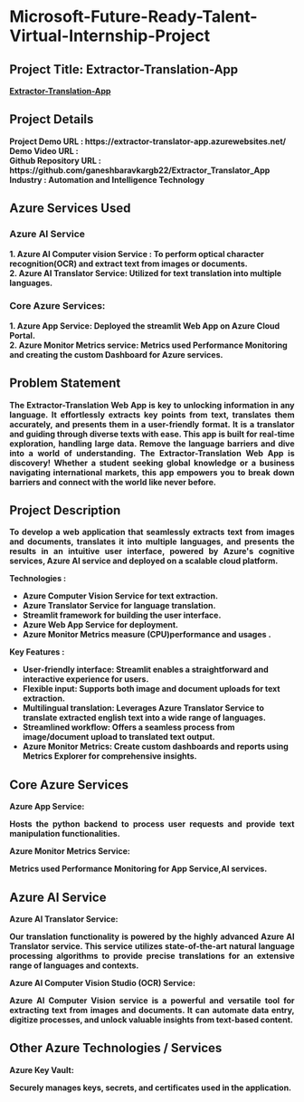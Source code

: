 <h1>Microsoft-Future-Ready-Talent-Virtual-Internship-Project</h1>
<h2>Project Title: Extractor-Translation-App</h2>
<b><a href="https://extractor-translator-app.azurewebsites.net/">Extractor-Translation-App</a></b>
<br>
<h2>Project Details</h2>
<b>Project Demo URL : https://extractor-translator-app.azurewebsites.net/ </b> <br>
<b>Demo Video URL :  </b><br>
<b>Github Repository URL : https://github.com/ganeshbaravkargb22/Extractor_Translator_App </b> <br>
<b>Industry : Automation and Intelligence Technology </b><br>
<h2>Azure Services Used</h2>
<h3>Azure AI Service </h3> 
<b>1. Azure AI Computer vision Service : To perform optical character recognition(OCR) and extract text from images or documents.</b><br>
<b>2. Azure AI Translator Service: Utilized for text translation into multiple languages.</b>  <br>
<h3>Core Azure Services:</h3>
<b>1. Azure App Service: Deployed  the streamlit Web App on Azure Cloud Portal.</b><br>
<b>2. Azure Monitor Metrics service: Metrics used Performance Monitoring and creating the custom Dashboard for Azure services.</b><br>

<h2>Problem Statement</h2>
<b><p align="justify">The Extractor-Translation Web App is key to unlocking information in any language. It effortlessly extracts key points from text, translates them accurately, and presents them in a user-friendly format. It is a translator and guiding  through diverse texts with ease. This app is built for real-time exploration, handling large data. Remove the language barriers and dive into a world of understanding. The Extractor-Translation Web App is  discovery! Whether a student seeking global knowledge or a business navigating international markets, this app empowers you to break down barriers and connect with the world like never before.</p></b>

<h2>Project Description</h2>
<b><p align="justify">
To develop a web application that seamlessly extracts text from images and documents, translates it into multiple languages, and presents the results in an intuitive user interface, powered by Azure's cognitive services, Azure AI service and deployed on a scalable cloud platform.</p>

<b>Technologies :</b>
<ul>
    <li>Azure Computer Vision Service for text extraction.</li>
    <li>Azure Translator Service for language translation.</li>
    <li>Streamlit framework for building the user interface.</li>
    <li>Azure Web App Service for deployment.</li>
    <li>Azure Monitor Metrics measure (CPU)performance and usages .</li>
    </ul>
  
<b>Key Features :</b>
<ul>
    <li>User-friendly interface: Streamlit enables a straightforward and interactive experience for users.</li>
    <li>Flexible input: Supports both image and document uploads for text extraction.</li>
    <li>Multilingual translation: Leverages Azure Translator Service to translate extracted english text into a wide range of languages.</li>
    <li>Streamlined workflow: Offers a seamless process from image/document upload to translated text output.</li>
    <li>Azure Monitor Metrics: Create custom dashboards and reports using Metrics Explorer for comprehensive insights.</li>
    </ul></b>


<b><h2>Core Azure Services</h2>
<b>Azure App Service:</b><br><p align="justify">Hosts the python backend to process user requests and provide text manipulation functionalities.</p>
<b>Azure Monitor Metrics Service:</b><br><p align="justify"> Metrics used Performance Monitoring for App Service,AI services.</p>

<h2>Azure AI Service</h2>
<b>Azure AI Translator Service:</b><br><p align="justify">Our translation functionality is powered by the highly advanced Azure AI Translator service. This service utilizes state-of-the-art natural language processing algorithms to provide precise translations for an extensive range of languages and contexts.</p>
<b>Azure AI Computer Vision Studio (OCR) Service:</b><br><p align="justify">Azure AI Computer Vision service is a powerful and versatile tool for extracting text from images and documents. It can automate data entry, digitize processes, and unlock valuable insights from text-based content.</p>

<h2>Other Azure Technologies / Services</h2>
<b>Azure Key Vault: </b><br><p align="justify">Securely manages keys, secrets, and certificates used in the application.</p></b>

